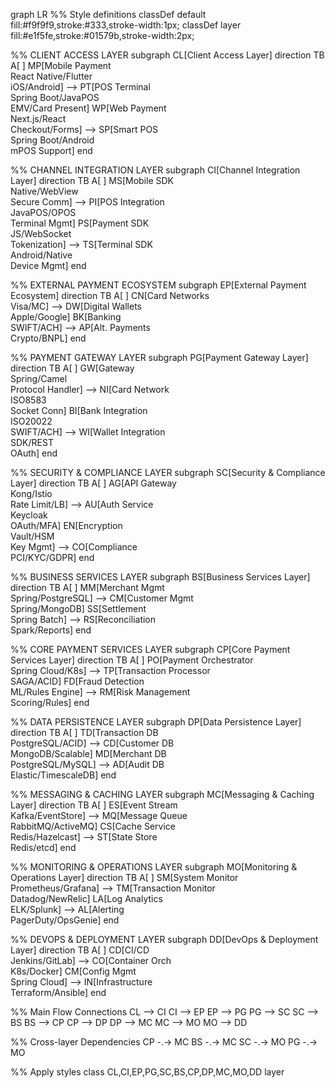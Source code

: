 graph LR
%% Style definitions
classDef default fill:#f9f9f9,stroke:#333,stroke-width:1px;
classDef layer fill:#e1f5fe,stroke:#01579b,stroke-width:2px;

%% CLIENT ACCESS LAYER
subgraph CL[Client Access Layer]
    direction TB
    A[ ]
    MP[Mobile Payment<br/>React Native/Flutter<br/>iOS/Android] --> PT[POS Terminal<br/>Spring Boot/JavaPOS<br/>EMV/Card Present]
    WP[Web Payment<br/>Next.js/React<br/>Checkout/Forms] --> SP[Smart POS<br/>Spring Boot/Android<br/>mPOS Support]
end

%% CHANNEL INTEGRATION LAYER
subgraph CI[Channel Integration Layer]
    direction TB
    A[ ]
    MS[Mobile SDK<br/>Native/WebView<br/>Secure Comm] --> PI[POS Integration<br/>JavaPOS/OPOS<br/>Terminal Mgmt]
    PS[Payment SDK<br/>JS/WebSocket<br/>Tokenization] --> TS[Terminal SDK<br/>Android/Native<br/>Device Mgmt]
end

%% EXTERNAL PAYMENT ECOSYSTEM
subgraph EP[External Payment Ecosystem]
    direction TB
    A[ ]
    CN[Card Networks<br/>Visa/MC] --> DW[Digital Wallets<br/>Apple/Google]
    BK[Banking<br/>SWIFT/ACH] --> AP[Alt. Payments<br/>Crypto/BNPL]
end

%% PAYMENT GATEWAY LAYER
subgraph PG[Payment Gateway Layer]
    direction TB
    A[ ]
    GW[Gateway<br/>Spring/Camel<br/>Protocol Handler] --> NI[Card Network<br/>ISO8583<br/>Socket Conn]
    BI[Bank Integration<br/>ISO20022<br/>SWIFT/ACH] --> WI[Wallet Integration<br/>SDK/REST<br/>OAuth]
end

%% SECURITY & COMPLIANCE LAYER
subgraph SC[Security & Compliance Layer]
    direction TB
    A[ ]
    AG[API Gateway<br/>Kong/Istio<br/>Rate Limit/LB] --> AU[Auth Service<br/>Keycloak<br/>OAuth/MFA]
    EN[Encryption<br/>Vault/HSM<br/>Key Mgmt] --> CO[Compliance<br/>PCI/KYC/GDPR]
end

%% BUSINESS SERVICES LAYER
subgraph BS[Business Services Layer]
    direction TB
    A[ ]
    MM[Merchant Mgmt<br/>Spring/PostgreSQL] --> CM[Customer Mgmt<br/>Spring/MongoDB]
    SS[Settlement<br/>Spring Batch] --> RS[Reconciliation<br/>Spark/Reports]
end

%% CORE PAYMENT SERVICES LAYER
subgraph CP[Core Payment Services Layer]
    direction TB
    A[ ]
    PO[Payment Orchestrator<br/>Spring Cloud/K8s] --> TP[Transaction Processor<br/>SAGA/ACID]
    FD[Fraud Detection<br/>ML/Rules Engine] --> RM[Risk Management<br/>Scoring/Rules]
end

%% DATA PERSISTENCE LAYER
subgraph DP[Data Persistence Layer]
    direction TB
    A[ ]
    TD[Transaction DB<br/>PostgreSQL/ACID] --> CD[Customer DB<br/>MongoDB/Scalable]
    MD[Merchant DB<br/>PostgreSQL/MySQL] --> AD[Audit DB<br/>Elastic/TimescaleDB]
end

%% MESSAGING & CACHING LAYER
subgraph MC[Messaging & Caching Layer]
    direction TB
    A[ ]
    ES[Event Stream<br/>Kafka/EventStore] --> MQ[Message Queue<br/>RabbitMQ/ActiveMQ]
    CS[Cache Service<br/>Redis/Hazelcast] --> ST[State Store<br/>Redis/etcd]
end

%% MONITORING & OPERATIONS LAYER
subgraph MO[Monitoring & Operations Layer]
    direction TB
    A[ ]
    SM[System Monitor<br/>Prometheus/Grafana] --> TM[Transaction Monitor<br/>Datadog/NewRelic]
    LA[Log Analytics<br/>ELK/Splunk] --> AL[Alerting<br/>PagerDuty/OpsGenie]
end

%% DEVOPS & DEPLOYMENT LAYER
subgraph DD[DevOps & Deployment Layer]
    direction TB
    A[ ]
    CD[CI/CD<br/>Jenkins/GitLab] --> CO[Container Orch<br/>K8s/Docker]
    CM[Config Mgmt<br/>Spring Cloud] --> IN[Infrastructure<br/>Terraform/Ansible]
end

%% Main Flow Connections
CL --> CI
CI --> EP
EP --> PG
PG --> SC
SC --> BS
BS --> CP
CP --> DP
DP --> MC
MC --> MO
MO --> DD

%% Cross-layer Dependencies
CP -.-> MC
BS -.-> MC
SC -.-> MO
PG -.-> MO

%% Apply styles
class CL,CI,EP,PG,SC,BS,CP,DP,MC,MO,DD layer
